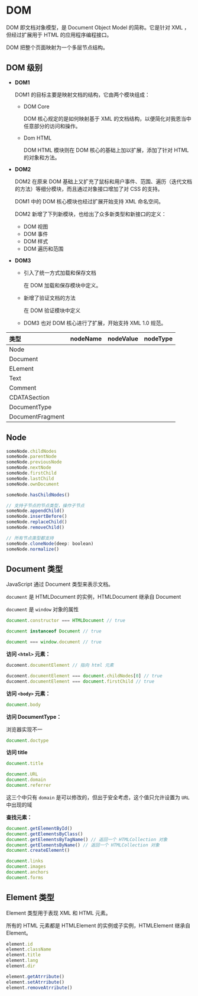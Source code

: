 # DOM

DOM 即文档对象模型，是 Document Object Model 的简称。它是针对 XML ，但经过扩展用于 HTML 的应用程序编程接口。

DOM 把整个页面映射为一个多层节点结构。

## DOM 级别

* **DOM1**

  DOM1 的目标主要是映射文档的结构，它由两个模块组成：

  * DOM Core

    DOM 核心规定的是如何映射基于 XML 的文档结构，以便简化对我恩当中任意部分的访问和操作。

  * Dom HTML

    DOM HTML 模块则在 DOM 核心的基础上加以扩展，添加了针对 HTML 的对象和方法。

* **DOM2**

  DOM2 在原来 DOM 基础上又扩充了鼠标和用户事件、范围、遍历（迭代文档的方法）等细分模块，而且通过对象接口增加了对 CSS 的支持。

  DOM1 中的 DOM 核心模块也经过扩展开始支持 XML 命名空间。

  DOM2 新增了下列新模块，也给出了众多新类型和新接口的定义：

  * DOM 视图
  * DOM 事件
  * DOM 样式
  * DOM 遍历和范围

* **DOM3**

  * 引入了统一方式加载和保存文档

    在 DOM 加载和保存模块中定义。

  * 新增了验证文档的方法

    在 DOM 验证模块中定义

  * DOM3 也对 DOM 核心进行了扩展，开始支持 XML 1.0 规范。

| 类型 | nodeName | nodeValue | nodeType |
| :--- | :--- | :--- | :--- |
| Node |  |  |  |
| Document |  |  |  |
| ELement |  |  |  |
| Text |  |  |  |
| Comment |  |  |  |
| CDATASection |  |  |  |
| DocumentType |  |  |  |
| DocumentFragment |  |  |  |

## Node

```js
someNode.childNodes
someNode.parentNode
someNode.previousNode
someNode.nextNode
someNode.firstChild
someNode.lastChild
someNode.ownDocument

someNode.hasChildNodes()

// 支持子节点的节点类型，操作子节点
someNode.appendChild()
someNode.insertBefore()
someNode.replaceChild()
someNode.removeChild()

// 所有节点类型都支持
someNode.cloneNode(deep: boolean)
someNode.normalize()
```

## Document 类型

JavaScript 通过 Document 类型来表示文档。

`document` 是 HTMLDocument 的实例，HTMLDocument 继承自 Document

`document` 是 `window` 对象的属性

```js
document.constructor === HTMLDocument // true

document instanceof Document // true

document === window.document // true
```

**访问 **`<html>`** 元素：**

```js
ducoment.documentElement // 指向 html 元素

ducoment.documentElement === document.childNodes[0] // true
ducoment.documentElement === document.firstChild // true
```

**访问 **`<body>`** 元素：**

```js
document.body
```

**访问 DocumentType：**

浏览器实现不一

```js
document.doctype
```

**访问 title**

```js
document.title
```

```js
document.URL
document.domain
document.referrer
```

这三个中只有 `domain` 是可以修改的，但出于安全考虑，这个值只允许设置为 `URL` 中出现的域

**查找元素：**

```js
document.getElementById()
document.getElementsByClass()
document.getElementsByTagName() // 返回一个 HTMLCollection 对象
document.getElementsByName() // 返回一个 HTMLCollection 对象
document.createElement()
```

```js
document.links
document.images
document.anchors
document.forms
```

## Element 类型

Element 类型用于表现 XML 和 HTML 元素。

所有的 HTML 元素都是 HTMLElement 的实例或子实例，HTMLElement 继承自 Element。

```js
element.id
element.className
element.title
element.lang
element.dir

element.getAtrribute()
element.setAtrribute()
element.removeAtrribute()
```

## 



